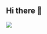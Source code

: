 ## Hi there 👋

<!--
**eononenoe/eononenoe** is a ✨ _special_ ✨ repository because its `README.md` (this file) appears on your GitHub profile.

Here are some ideas to get you started:

- 🔭 I’m currently working on ...
- 🌱 I’m currently learning ...
- 👯 I’m looking to collaborate on ...
- 🤔 I’m looking for help with ...
- 💬 Ask me about ...
- 📫 How to reach me: ...
- 😄 Pronouns: ...
- ⚡ Fun fact: ...

-->
<img src="https://capsule-render.vercel.app/api?type=waving&color=auto&height=300&section=header&text=eononenoe%20&fontSize=90" />

